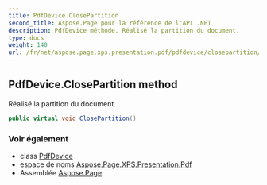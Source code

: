 ```yaml
---
title: PdfDevice.ClosePartition
second_title: Aspose.Page pour la référence de l'API .NET
description: PdfDevice méthode. Réalisé la partition du document.
type: docs
weight: 140
url: /fr/net/aspose.page.xps.presentation.pdf/pdfdevice/closepartition/
---
```

## PdfDevice.ClosePartition method

Réalisé la partition du document.

```csharp
public virtual void ClosePartition()
```

### Voir également

* class [PdfDevice](../)
* espace de noms [Aspose.Page.XPS.Presentation.Pdf](../../pdfdevice/)
* Assemblée [Aspose.Page](../../../)


